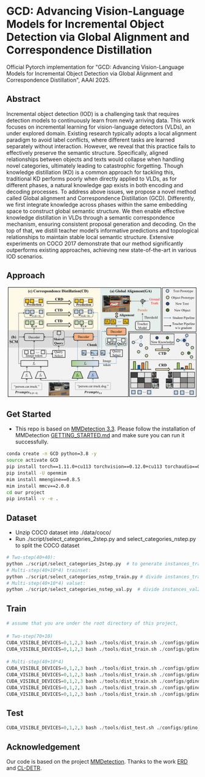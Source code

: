 # GCD: Advancing Vision-Language Models for Incremental Object Detection via Global Alignment and Correspondence Distillation
Official Pytorch implementation for "GCD: Advancing Vision-Language Models for Incremental Object Detection via Global Alignment and Correspondence Distillation", AAAI 2025.

## Abstract
Incremental object detection (IOD) is a challenging task that requires detection models to continuously learn from newly arriving data. This work focuses on incremental learning for vision-language detectors (VLDs), an under explored domain. Existing research typically adopts a local alignment paradigm to avoid label conflicts, where different tasks are learned separately without interaction. However, we reveal that this practice fails to effectively preserve the semantic structure. Specifically, aligned relationships between objects and texts would collapse when handling novel categories, ultimately leading to catastrophic forgetting. Though knowledge distillation (KD) is a common approach for tackling this, traditional KD performs poorly when directly applied to VLDs, as for different phases, a natural knowledge gap exists in both encoding and decoding processes. To address above issues, we propose a novel method called Global alignment and Correspondence Distillation (GCD). Differently, we first integrate knowledge across phases within the same embedding space to construct global semantic structure. We then enable effective knowledge distillation in VLDs through a semantic correspondence mechanism, ensuring consistent proposal generation and decoding. On the top of that, we distill teacher model’s informative predictions and topological relationships to maintain stable local semantic structure. Extensive experiments on COCO 2017 demonstrate that our method significantly outperforms existing approaches, achieving new state-of-the-art in various IOD scenarios.

## Approach
<p align='middle'>
  <img src='total_framework.png' width='721'/>
</p>

## Get Started
- This repo is based on [MMDetection 3.3](https://github.com/open-mmlab/mmdetection). Please follow the installation of MMDetection [GETTING_STARTED.md](https://mmdetection.readthedocs.io/en/latest/get_started.html) and make sure you can run it successfully.
```bash
conda create -n GCD python=3.8 -y
source activate GCD
pip install torch==1.11.0+cu113 torchvision==0.12.0+cu113 torchaudio==0.11.0 --extra-index-url https://download.pytorch.org/whl/cu113
pip install -U openmim
mim install mmengine==0.8.5
mim install mmcv==2.0.0
cd our project
pip install -v -e .
```

## Dataset
- Unzip COCO dataset into ./data/coco/
- Run ./script/select_categories_2step.py and select_categories_nstep.py to split the COCO dataset
```python
# Two-step(40+40): 
python ./script/select_categories_2step.py  # to generate instances_train2017_0-39.json and instances_train2017_40-79.json, which is placed in ./data/coco/annotations/40+40
# Multi-step(40+10*4) trainset:
python ./script/select_categories_nstep_train.py # divide instances_train2017_40-79.json into 4 steps [40-49, 50-59, 60-69, 70-79], which is placed in ./data/coco/annotations/40+10_4
# Multi-step(40+10*4) valset:
python ./script/select_categories_nstep_val.py  # divide instances_val2017.json, the valset is [0-49, 0-59, 0-69, 0-79(original file)]
```

## Train
```python
# assume that you are under the root directory of this project,

# Two-step(70+10)
CUDA_VISIBLE_DEVICES=0,1,2,3 bash ./tools/dist_train.sh ./configs/gdino_inc/70+10/gdino_inc_70+10_0-69_scratch_coco.py 4   # train first 70 cats
CUDA_VISIBLE_DEVICES=0,1,2,3 bash ./tools/dist_train.sh ./configs/gdino_inc/70+10/gdino_inc_70+10_70-79_gcd_scratch_coco.py 4 --amp # train last 10 cats incrementally

# Multi-step(40+10*4)
CUDA_VISIBLE_DEVICES=0,1,2,3 bash ./tools/dist_train.sh ./configs/gdino_inc/40+40/gdino_inc_40+40_0-39_scratch_coco.py 4   
CUDA_VISIBLE_DEVICES=0,1,2,3 bash ./tools/dist_train.sh ./configs/gdino_inc/40+10_4/gdino_inc_40+10_4_40-49_gcd_scratch_coco.py 4 --amp
CUDA_VISIBLE_DEVICES=0,1,2,3 bash ./tools/dist_train.sh ./configs/gdino_inc/40+10_4/gdino_inc_40+10_4_50-59_gcd_scratch_coco.py 4 --amp
CUDA_VISIBLE_DEVICES=0,1,2,3 bash ./tools/dist_train.sh ./configs/gdino_inc/40+10_4/gdino_inc_40+10_4_60-69_gcd_scratch_coco.py 4 --amp
CUDA_VISIBLE_DEVICES=0,1,2,3 bash ./tools/dist_train.sh ./configs/gdino_inc/40+10_4/gdino_inc_40+10_4_70-79_gcd_scratch_coco.py 4 --amp 
```

## Test
```python
CUDA_VISIBLE_DEVICES=0,1,2,3 bash ./tools/dist_test.sh ./configs/gdino_inc/70+10/gdino_inc_70+10_70-79_gcd_scratch_coco.py ./work_dirs/gdino_inc_70+10_70-79_gcd_scratch_coco/epoch_12.pth 4 --cfg-options test_evaluator.classwise=True
```

## Acknowledgement
Our code is based on the project [MMDetection](https://github.com/open-mmlab/mmdetection).
Thanks to the work [ERD](https://github.com/Hi-FT/ERD) and [CL-DETR](https://github.com/yaoyao-liu/CL-DETR).

